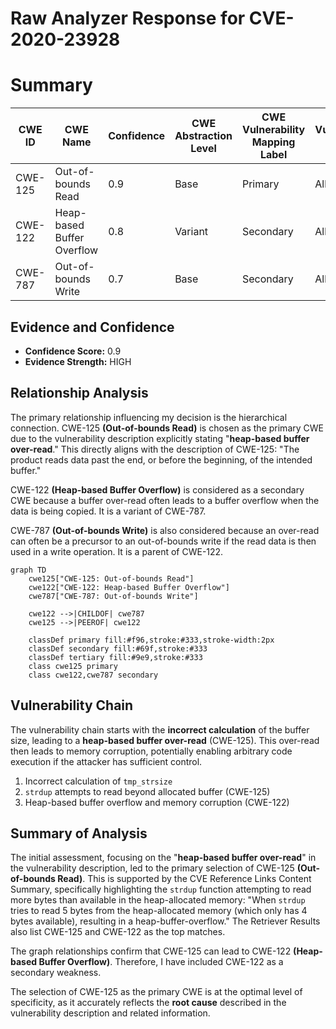 # Raw Analyzer Response for CVE-2020-23928

# Summary
| CWE ID  | CWE Name                  | Confidence | CWE Abstraction Level | CWE Vulnerability Mapping Label | CWE-Vulnerability Mapping Notes |
|---------|---------------------------|------------|-----------------------|---------------------------------|---------------------------------|
| CWE-125 | Out-of-bounds Read        | 0.9        | Base                  | Primary                         | Allowed                         |
| CWE-122 | Heap-based Buffer Overflow | 0.8        | Variant               | Secondary                       | Allowed                         |
| CWE-787 | Out-of-bounds Write       | 0.7        | Base                  | Secondary                       | Allowed                         |

## Evidence and Confidence

*   **Confidence Score:** 0.9
*   **Evidence Strength:** HIGH

## Relationship Analysis
The primary relationship influencing my decision is the hierarchical connection. CWE-125 **(Out-of-bounds Read)** is chosen as the primary CWE due to the vulnerability description explicitly stating "**heap-based buffer over-read**." This directly aligns with the description of CWE-125: "The product reads data past the end, or before the beginning, of the intended buffer."

CWE-122 **(Heap-based Buffer Overflow)** is considered as a secondary CWE because a buffer over-read often leads to a buffer overflow when the data is being copied. It is a variant of CWE-787.

CWE-787 **(Out-of-bounds Write)** is also considered because an over-read can often be a precursor to an out-of-bounds write if the read data is then used in a write operation. It is a parent of CWE-122.

```mermaid
graph TD
    cwe125["CWE-125: Out-of-bounds Read"]
    cwe122["CWE-122: Heap-based Buffer Overflow"]
    cwe787["CWE-787: Out-of-bounds Write"]

    cwe122 -->|CHILDOF| cwe787
    cwe125 -->|PEEROF| cwe122
    
    classDef primary fill:#f96,stroke:#333,stroke-width:2px
    classDef secondary fill:#69f,stroke:#333
    classDef tertiary fill:#9e9,stroke:#333
    class cwe125 primary
    class cwe122,cwe787 secondary
```

## Vulnerability Chain
The vulnerability chain starts with the **incorrect calculation** of the buffer size, leading to a **heap-based buffer over-read** (CWE-125). This over-read then leads to memory corruption, potentially enabling arbitrary code execution if the attacker has sufficient control.
1.  Incorrect calculation of `tmp_strsize`
2.  `strdup` attempts to read beyond allocated buffer (CWE-125)
3.  Heap-based buffer overflow and memory corruption (CWE-122)

## Summary of Analysis
The initial assessment, focusing on the "**heap-based buffer over-read**" in the vulnerability description, led to the primary selection of CWE-125 **(Out-of-bounds Read)**. This is supported by the CVE Reference Links Content Summary, specifically highlighting the `strdup` function attempting to read more bytes than available in the heap-allocated memory: "When `strdup` tries to read 5 bytes from the heap-allocated memory (which only has 4 bytes available), resulting in a heap-buffer-overflow." The Retriever Results also list CWE-125 and CWE-122 as the top matches.

The graph relationships confirm that CWE-125 can lead to CWE-122 **(Heap-based Buffer Overflow)**. Therefore, I have included CWE-122 as a secondary weakness.

The selection of CWE-125 as the primary CWE is at the optimal level of specificity, as it accurately reflects the **root cause** described in the vulnerability description and related information.